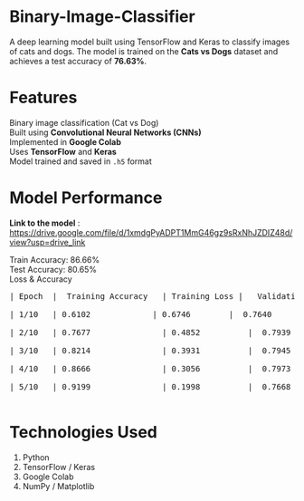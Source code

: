 # Binary-Image-Classifier

A deep learning model built using TensorFlow and Keras to classify images of cats and dogs. The model is trained on the **Cats vs Dogs** dataset and achieves a test accuracy of **76.63%**.  

# Features

Binary image classification (Cat vs Dog)  
Built using **Convolutional Neural Networks (CNNs)**  
Implemented in **Google Colab**  
Uses **TensorFlow** and **Keras**  
Model trained and saved in `.h5` format


# Model Performance

**Link to the model** : https://drive.google.com/file/d/1xmdgPyADPT1MmG46gz9sRxNhJZDIZ48d/view?usp=drive_link

Train Accuracy: 86.66%<br>
Test Accuracy: 80.65%<br>
Loss & Accuracy <br>
<pre>
| Epoch  |	Training Accuracy	| Training Loss |	Validation Accuracy	| Validation Loss |<br>
| 1/10	 | 0.6102             | 0.6746	      |  0.7640	            | 0.5032          |<br>
| 2/10	 | 0.7677	            | 0.4852	      |  0.7939	            | 0.4455          |<br>
| 3/10	 | 0.8214	            | 0.3931	      |  0.7945	            | 0.4579          |<br>
| 4/10	 | 0.8666	            | 0.3056	      |  0.7973             | 0.4914          |<br>
| 5/10	 | 0.9199	            | 0.1998	      |  0.7668	            | 0.7555          |<br>
</pre>


# Technologies Used
1. Python
2. TensorFlow / Keras
3. Google Colab
4. NumPy / Matplotlib
